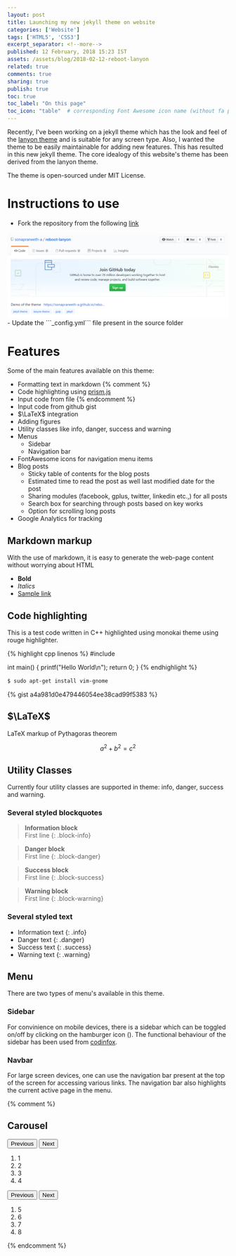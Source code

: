 ```yaml
---
layout: post
title: Launching my new jekyll theme on website
categories: ['Website']
tags: ['HTML5', 'CSS3']
excerpt_separator: <!--more-->
published: 12 February, 2018 15:23 IST
assets: /assets/blog/2018-02-12-reboot-lanyon
related: true
comments: true
sharing: true
publish: true
toc: true
toc_label: "On this page"
toc_icon: "table"  # corresponding Font Awesome icon name (without fa prefix)
---
```


Recently, I've been working on a jekyll theme which has the look and feel of the [lanyon theme](https://lanyon.getpoole.com) and is suitable for any screen type. Also, I wanted the theme to be easily maintainable for adding new features. This has resulted in this new jekyll theme. The core idealogy of this website's theme has been derived from the lanyon theme.<!--more-->

The theme is open-sourced under MIT License.

# Instructions to use

- Fork the repository from the following [link](https://github.com/sonapraneeth-a/reboot-lanyon)
<img class="image-full-width" src="/assets/blog/2018-02-12-reboot-lanyon/fork_reboot-lanyon.PNG"/>
- Update the ```_config.yml``` file present in the source folder

# Features

Some of the main features available on this theme:
- Formatting text in markdown
{% comment %}
- Code highlighting using [prism.js](http://prismjs.com/)
- Input code from file
{% endcomment %}
- Input code from github gist
- $\LaTeX$ integration
- Adding figures
- Utility classes like info, danger, success and warning
- Menus
    - Sidebar
    - Navigation bar
- FontAwesome icons for navigation menu items
- Blog posts
    - Sticky table of contents for the blog posts
    - Estimated time to read the post as well last modified date for the post
    - Sharing modules (facebook, gplus, twitter, linkedin etc.,) for all posts
    - Search box for searching through posts based on key works
    - Option for scrolling long posts
- Google Analytics for tracking


## Markdown markup

With the use of markdown, it is easy to generate the web-page content without worrying about HTML 

- **Bold**
- *Italics*
- [Sample link](https://www.google.co.in)

## Code highlighting

This is a test code written in C++ highlighted using monokai theme using rouge highlighter.

{% highlight cpp linenos %}
#include <cstdio>

int main()
{
    printf("Hello World\n");
    return 0;
}
{% endhighlight %}

```bash
$ sudo apt-get install vim-gnome
```
{% gist a4a981d0e479446054ee38cad99f5383 %}

## $\LaTeX$

LaTeX markup of Pythagoras theorem

$$ a^2 + b^2 = c^2 $$

## Utility Classes

Currently four utility classes are supported in theme: info, danger, success and warning.

### Several styled blockquotes

> **Information block**  
> First line
{: .block-info}

> **Danger block**  
> First line
{: .block-danger}

> **Success block**  
> First line
{: .block-success}

> **Warning block**  
> First line
{: .block-warning}

### Several styled text

- Information text
{: .info}
- Danger text
{: .danger}
- Success text
{: .success}
- Warning text
{: .warning}

## Menu

There are two types of menu's available in this theme.

### Sidebar

For convinience on mobile devices, there is a sidebar which can be toggled on/off by clicking on the hamburger icon (<i class="icon-menu"></i>). The functional behaviour of the sidebar has been used from [codinfox](https://codinfox.github.io).

### Navbar

For large screen devices, one can use the navigation bar present at the top of the screen for accessing various links. The navigation bar also highlights the current active page in the menu.

{% comment %}
## Carousel

<div class="carousel-box">
    <div class="carousel-buttons">
        <button class="carousel-prev">
            <span class="carousel-offscreen">Previous</span>
        </button>
        <button class="carousel-next">
            <span class="carousel-offscreen">Next</span>
        </button>
    </div>
    <ol class="carousel-content">
        <li class="carousel-current"><!--<img src="http://lorempixel.com/200/200" alt="1">-->1</li>
        <li><!--<img src="http://lorempixel.com/200/200" alt="2">-->2</li>
        <li><!--<img src="http://lorempixel.com/200/200" alt="3">-->3</li>
        <li><!--<img src="http://lorempixel.com/200/200" alt="4">-->4</li>
    </ol>
</div>

<div class="carousel-box">
    <div class="carousel-buttons">
        <button class="carousel-prev">
            <span class="carousel-offscreen">Previous</span>
        </button>
        <button class="carousel-next">
            <span class="carousel-offscreen">Next</span>
        </button>
    </div>
    <ol class="carousel-content">
        <li class="carousel-current"><!--<img src="http://lorempixel.com/200/200" alt="1">-->5</li>
        <li><!--<img src="http://lorempixel.com/200/200" alt="2">-->6</li>
        <li><!--<img src="http://lorempixel.com/200/200" alt="3">-->7</li>
        <li><!--<img src="http://lorempixel.com/200/200" alt="4">-->8</li>
    </ol>
</div>
{% endcomment %}